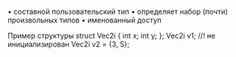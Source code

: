 • составной пользовательский тип 
• определяет набор (почти) произвольных типов 
• именованный доступ

Пример структуры 
struct Vec2i {
int x; int y; 
}; 
Vec2i v1; //! не инициализирован 
Vec2i v2 = {3, 5};